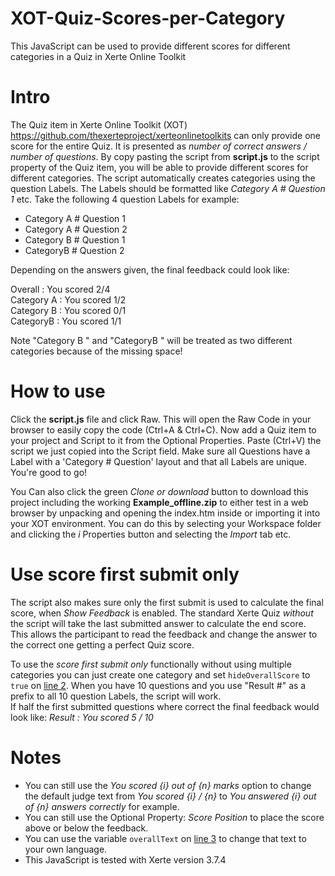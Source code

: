# XOT-Quiz-Scores-per-Category
This JavaScript can be used to provide different scores for different categories in a Quiz in Xerte Online Toolkit

# Intro
The Quiz item in Xerte Online Toolkit (XOT) https://github.com/thexerteproject/xerteonlinetoolkits can only provide one score for the entire Quiz. It is presented as *number of correct answers / number of questions*. By copy pasting the script from **script.js** to the script property of the Quiz item, you will be able to provide different scores for different categories. The script automatically creates categories using the question Labels. The Labels should be formatted like *Category A # Question 1* etc. Take the following 4 question Labels for example:

- Category A # Question 1<BR>
- Category A # Question 2<BR>
- Category B # Question 1<BR>
- CategoryB # Question 2<BR>
 
Depending on the answers given, the final feedback could look like:

Overall : You scored 2/4<BR>
Category A : You scored 1/2<BR>
Category B : You scored 0/1<BR>
CategoryB : You scored 1/1<BR>

Note "Category B " and "CategoryB " will be treated as two different categories because of the missing space!

# How to use
Click the **script.js** file and click Raw. This will open the Raw Code in your browser to easily copy the code (Ctrl+A & Ctrl+C). Now add a Quiz item to your project and Script to it from the Optional Properties. Paste (Ctrl+V) the script we just copied into the Script field. Make sure all Questions have a Label with a 'Category # Question' layout and that all Labels are unique. You're good to go!

You Can also click the green *Clone or download* button to download this project including the working **Example_offline.zip** to either test in a web browser by unpacking and opening the index.htm inside or importing it into your XOT environment. You can do this by selecting your Workspace folder and clicking the *i* Properties button and selecting the *Import* tab etc.

# Use score first submit only
The script also makes sure only the first submit is used to calculate the final score, when *Show Feedback* is enabled. The standard Xerte Quiz *without* the script will take the last submitted answer to calculate the end score. This allows the participant to read the feedback and change the answer to the correct one getting a perfect Quiz score.

To use the *score first submit only* functionally without using multiple categories you can just create one category and set `hideOverallScore` to `true` on [line 2](https://github.com/JdenHartog/XOT-Quiz-Scores-per-Category/blob/master/script.js#L2). When you have 10 questions and you use "Result #" as a prefix to all 10 question Labels, the script will work.<BR>
If half the first submitted questions where correct the final feedback would look like: *Result : You scored 5 / 10*

# Notes
- You can still use the *You scored {i} out of {n} marks* option to change the default judge text from *You scored {i} / {n}* to *You answered {i} out of {n} answers correctly* for example.
- You can still use the Optional Property: *Score Position* to place the score above or below the feedback.
- You can use the variable `overallText` on [line 3](https://github.com/JdenHartog/XOT-Quiz-Scores-per-Category/blob/master/script.js#L3) to change that text to your own language.
- This JavaScript is tested with Xerte version 3.7.4

 
